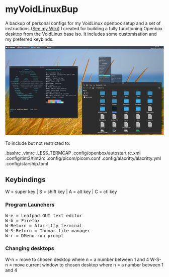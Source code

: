 # myVoidLinuxBup
A backup of personal configs for my VoidLinux openbox setup and a set of instructions (<a href="https://github.com/testpilotuk/myVoidLinuxBup/wiki">See my Wiki</a>) I created for building a fully functioning Openbox desktop from the VoidLinux base iso. It includes some customisation and my preferred keybinds.

<img src="images/testpilotuk-openbox-desktop.png">

To include but not restricted to:

.bashrc
.vimrc
.LESS_TERMCAP
.config/openbox/autostart rc.xml
.config/tint2/tint2rc
.config/picom/picom.conf
.config/alacritty/alacritty.yml
.config/starship.toml

## Keybindings
W = super key | S = shift key | A = alt key | C = ctl key

### Program Launchers
<pre>
W-e = Leafpad GUI text editor
W-b = Firefox
W-Return = Alacritty terminal
W-S-Return = Thunar file manager
W-r = DMenu run prompt</pre>

### Changing desktops
W-n = move to chosen desktop where n = a number between 1 and 4
W-S-n = move current window to chosen desktop where n = a number between 1 and 4
